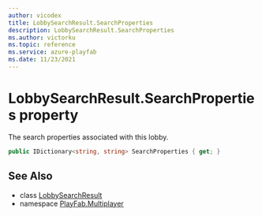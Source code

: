 ```yaml
---
author: vicodex
title: LobbySearchResult.SearchProperties
description: LobbySearchResult.SearchProperties
ms.author: victorku
ms.topic: reference
ms.service: azure-playfab
ms.date: 11/23/2021
---
```


# LobbySearchResult.SearchProperties property

The search properties associated with this lobby.

```csharp
public IDictionary<string, string> SearchProperties { get; }
```

## See Also

* class [LobbySearchResult](../LobbySearchResult.md)
* namespace [PlayFab.Multiplayer](../../PlayFabMultiplayerSDK.md)

